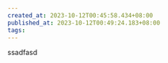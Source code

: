 ```yaml
---
created_at: 2023-10-12T00:45:58.434+08:00
published_at: 2023-10-12T00:49:24.183+08:00
tags:
---
```


ssadfasd
